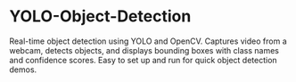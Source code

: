 # YOLO-Object-Detection
Real-time object detection using YOLO and OpenCV. Captures video from a webcam, detects objects, and displays bounding boxes with class names and confidence scores. Easy to set up and run for quick object detection demos.

